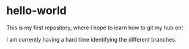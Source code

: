 # hello-world
This is my first repository, where I hope to learn how to git my hub on!

I am currently having a hard time identifying the different branches.
